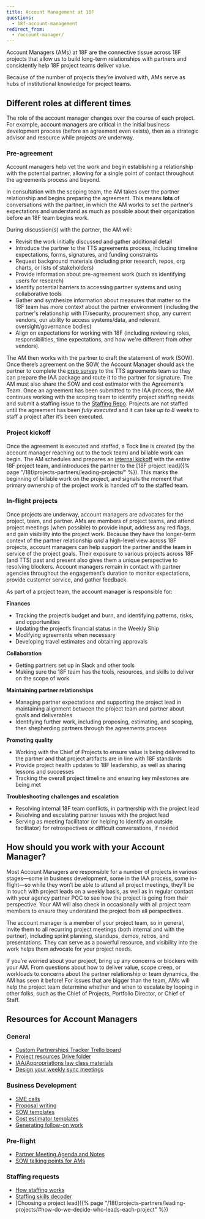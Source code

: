 ```yaml
---
title: Account Management at 18F
questions:
  - 18f-account-management
redirect_from:
  - /account-manager/
---
```


Account Managers (AMs) at 18F are the connective tissue across 18F projects that
allow us to build long-term relationships with partners and consistently help
18F project teams deliver value.

Because of the number of projects they're involved with, AMs serve as hubs of
institutional knowledge for project teams.

## Different roles at different times

The role of the account manager changes over the course of each project. For
example, account managers are critical in the initial business development
process (before an agreement even exists), then as a strategic advisor and
resource while projects are underway.

### Pre-agreement

Account managers help vet the work and begin establishing a relationship with
the potential partner, allowing for a single point of contact throughout the
agreements process and beyond.

In consultation with the scoping team, the AM takes over the partner
relationship and begins preparing the agreement. This means **lots** of
conversations with the partner, in which the AM works to set the partner’s
expectations and understand as much as possible about their organization before
an 18F team begins work.

During discussion(s) with the partner, the AM will:

- Revisit the work initially discussed and gather additional detail
- Introduce the partner to the TTS agreements process, including timeline
  expectations, forms, signatures, and funding constraints
- Request background materials (including prior research, repos, org charts, or
  lists of stakeholders)
- Provide information about pre-agreement work (such as identifying users for
  research)
- Identify potential barriers to accessing partner systems and using
  collaborative tools
- Gather and synthesize information about measures that matter so the 18F team
  has more context about the partner environment (including the partner's
  relationship with IT/security, procurement shop, any current vendors, our
  ability to access systems/data, and relevant oversight/governance bodies)
- Align on expectations for working with 18F (including reviewing roles,
  responsibilities, time expectations, and how we're different from other
  vendors).

The AM then works with the partner to draft the statement of work (SOW). Once
there’s agreement on the SOW, the Account Manager should ask the partner to
complete the [prep survey](https://airtable.com/shrzQith6pnfzdBUv) to the TTS
agreements team so they can prepare the IAA package and route it to the partner
for signature. The AM must also share the SOW and cost estimator with the
Agreement’s Team. Once an agreement has been submitted to the IAA process, the
AM continues working with the scoping team to identify project staffing needs
and submit a staffing issue to the
[Staffing Repo](https://github.com/18F/staffing). Projects are not staffed until
the agreement has been _fully executed_ and it can take _up to 8 weeks_ to staff
a project after it’s been executed.

### Project kickoff

Once the agreement is executed and staffed, a Tock line is created (by the
account manager reaching out to the tock team) and billable work can begin. The
AM schedules and prepares an
[internal kickoff](https://docs.google.com/document/d/1DtM5FqxGdP54Mt5aWD6VqzgRLfgOBvZo8vtpuLuaFz4/edit)
with the entire 18F project team, and introduces the partner to the [18F project
lead]({% page "/18f/projects-partners/leading-projects/" %}). This marks the
beginning of billable work on the project, and signals the moment that primary
ownership of the project work is handed off to the staffed team.

### In-flight projects

Once projects are underway, account managers are advocates for the project,
team, and partner. AMs are members of project teams, and attend project meetings
(when possible) to provide input, address any red flags, and gain visibility
into the project work. Because they have the longer-term context of the partner
relationship _and_ a high-level view across 18F projects, account managers can
help support the partner and the team in service of the project goals. Their
exposure to various projects across 18F (and TTS) past and present also gives
them a unique perspective to resolving blockers. Account managers remain in
contact with partner agencies throughout the engagement’s duration to monitor
expectations, provide customer service, and gather feedback.

As part of a project team, the account manager is responsible for:

**Finances**

- Tracking the project’s budget and burn, and identifying patterns, risks, and
  opportunities
- Updating the project’s financial status in the Weekly Ship
- Modifying agreements when necessary
- Developing travel estimates and obtaining approvals

**Collaboration**

- Getting partners set up in Slack and other tools
- Making sure the 18F team has the tools, resources, and skills to deliver on
  the scope of work

**Maintaining partner relationships**

- Managing partner expectations and supporting the project lead in maintaining
  alignment between the project team and partner about goals and deliverables
- Identifying further work, including proposing, estimating, and scoping, then
  shepherding partners through the agreements process

**Promoting quality**

- Working with the Chief of Projects to ensure value is being delivered to the
  partner and that project artifacts are in line with 18F standards
- Provide project health updates to 18F leadership, as well as sharing lessons
  and successes
- Tracking the overall project timeline and ensuring key milestones are being
  met

**Troubleshooting challenges and escalation**

- Resolving internal 18F team conflicts, in partnership with the project lead
- Resolving and escalating partner issues with the project lead
- Serving as meeting facilitator (or helping to identify an outside facilitator)
  for retrospectives or difficult conversations, if needed

## How should you work with your Account Manager?

Most Account Managers are responsible for a number of projects in various
stages—some in business development, some in the IAA process, some in-flight—so
while they won’t be able to attend all project meetings, they’ll be in touch
with project leads on a weekly basis, as well as in regular contact with your
agency partner POC to see how the project is going from their perspective. Your
AM will also check in occasionally with all project team members to ensure they
understand the project from all perspectives.

The account manager is a member of your project team, so in general, invite them
to all recurring project meetings (both internal and with the partner),
including sprint planning, standups, demos, retros, and presentations. They can
serve as a powerful resource, and visibility into the work helps them advocate
for your project needs.

If you’re worried about your project, bring up any concerns or blockers with
your AM. From questions about how to deliver value, scope creep, or workloads to
concerns about the partner relationship or team dynamics, the AM has seen it
before! For issues that are bigger than the team, AMs will help the project team
determine whether and when to escalate by looping in other folks, such as the
Chief of Projects, Portfolio Director, or Chief of Staff.

## Resources for Account Managers

### General

- [Custom Partnerships Tracker Trello board](https://trello.com/b/kZ7PUggv/custom-partnerships-tracker)
- [Project resources Drive folder](https://drive.google.com/drive/u/0/folders/1L9qqS6-b-emvlWJ4JPCG58LW62bbV361)
- [IAA/Appropriations law class materials](https://docs.google.com/document/d/1HHWaKrpzFtypk4Ymg7ZQAgpyfw4-U_1YwdWsYC74O_c/edit)
- [Design your weekly sync meetings](https://docs.google.com/document/d/1grOSdOcuvd9O6yNIykCGNwk2Dxs10GXR8hAU_-uET1I/edit)

### Business Development

- [SME calls](https://docs.google.com/document/d/1vP4H9X1jMN0feuNHrw_vuAwtxBGQX7R56-sRl3UGFQk)
- [Proposal writing](https://docs.google.com/document/d/1U-TTrYTFW-UYkgs_gdhPxifi9ExW-9NyTCG-AfbO-6I)
- [SOW templates](https://drive.google.com/drive/u/0/folders/1tDBr9Evh4ZGPqlJUxirlzyGtnoXtf6wS)
- [Cost estimator templates](https://docs.google.com/spreadsheets/d/11yeM0k6bLKVmvkmN2JM-a26a0S-7QwSwImM7saaV1EY)
- [Generating follow-on work](https://docs.google.com/document/d/1cK5lapUzuf4KX4VTVpV22TvRjCHH86phoLiyXzFO3Ss)

### Pre-flight

- [Partner Meeting Agenda and Notes](https://docs.google.com/document/d/1D_MZ7MTGjbifO_H9zb8-kK8TBgk0-Z76s7xDW7SO9y8/edit#)
- [SOW talking points for AMs](https://docs.google.com/document/d/1wQZZybx3bgRRs3bsDCeSqC6LTKRqNufuqQZlGCqoa9I/edit)

### Staffing requests

- [How staffing works](https://github.com/18F/staffing)
- [Staffing skills decoder](https://docs.google.com/document/d/1PzQGM1QrJ6bzIkzKUDd2oUWks3_9_j-jjbvhzdrTOuY/edit?folder=14Et2Gni7q8VhqsKljbMQHtMFlnxlE80d#)
- [Choosing a project
  lead]({% page "/18f/projects-partners/leading-projects/#how-do-we-decide-who-leads-each-project" %})
